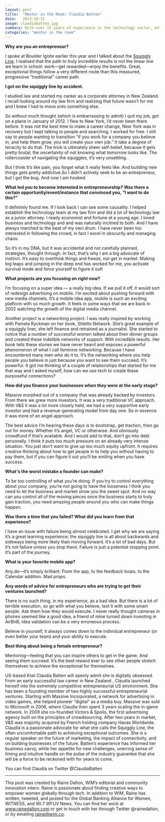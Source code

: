 ```yaml
---
layout: post
title:  "Mentor in the Room: Claudia Batten"
date:   2013-10-31
image: claudiabatten.jpg
summary: With over 15 years of experience in the technology sector, entrepreneur Claudia Batten dishes on entrepreneurship and the squiggly line.
categories: "mentor in the room"
---
```


**Why are you an entrepreneur?**



I spoke at Boulder Ignite earlier this year and I talked about the [Squiggly Line](https://www.youtube.com/watch?v=UQnOS_sMjv8). I realised that the path to truly incredible results is not the linear line we learn in school: work—get rewarded—enjoy the benefits. Great, exceptional things follow a very different route than this measured, progressive “traditional” career path.



**I got on the squiggly line by accident.**


I studied law and started my career as a corporate attorney in New Zealand. I recall looking around my law firm and realizing that future wasn’t for me and I knew I had to move onto something else.


So without much thought (which is embarrassing to admit)  I quit my job, got on a plane in January of 2012. I flew to New York, I’d never been there before. It was not the best time to make a career change, New York was in recovery but I kept talking to people and searching. I worked for free. I still say to people wanting to transition “if you work for a company you believe in, and help them grow, you will create your own job.” It take a degree of tenacity to do that. The trick is ultimately sheer self-belief, because it gets pretty brutal; the uncertainty of not knowing what tomorrow looks like. The rollercoaster of navigating the squiggles, it’s very unsettling.


But I think It’s like pain, you forget what it really feels like. And building new things gets pretty addictive.So I didn’t actively seek to be an entrepreneur, but I got the bug. And now I am hooked.


**What led you to become interested in entrepreneurship? Was there a certain opportunity/event/instance that convinced you, “I want to do this?”**



It definitely found me. If I look back I can see some causality. I helped establish the technology team at my law firm and did a lot of technology law as a junior attorney. I ready economist and fortune at a young age. I loved business and technology and and was naturally inclined to both. And I have always marched to the beat of my own drum. I have never been too interested in following the crowd, in fact I excel in obscurity and managing chaos.



So it’s in my DNA, but it was accidental and not carefully planned, strategies, thought through. In fact, that’s why I am a big advocate of instinct. It’s easy to overthink things and freeze, not get in market. Making big leaps and jumping in the deep end has worked for me, you activate survival mode and force yourself to figure it out!



**What projects are you focusing on right now?**



I’m focusing on a super idea — a really big idea. If we pull it off, it would sort of redesign advertising on mobile. I’m excited about pushing forward with new media channels. It’s a mobile idea app, mobile is such an exciting platform with so much growth. It feels in some ways that we are back in 2002 watching the growth of the digital media channel.



Another project is a networking project. I was really inspired by working with Pamela Ryckman on her book, Stiletto Network.  She’s great example of a squiggly liner, she left finance and retrained as a journalist. She started to notice that a number of successful women talked about their dinner groups and created these indelible networks of support. With incredible results. Her book tells these stories we have never heard and exposes a powerful phenomenon of what I call feminine networking. Because I have encountered many men who do it to. It’s the networking where you help people you believe in just because you want to see them succeed. It’s powerful. It got me thinking of a couple of relationships that started for me that way and I asked myself, how can we use tech to create these purposeful connections?



**How did you finance your businesses when they were at the early stage?**



Massive morphed out of a company that was already backed by investors. From there we grew more investors. It was a very traditional VC approach. With V&S it was a lot more closely held, we had a very supportive early investor and had a revenue-generating model from day one. So in essence it was more of an angel approach.



The best advice I’m hearing these days is to bootstrap, get traction, then go out for money. Whether it’s angel, VC or otherwise. And obviously crowdfund if that’s available. And I would add to that, don’t go into debt personally. I think it puts too much pressure on an already very intense situation. You just don’t want to give up too much equity upfront. It requires creative thinking about how to get people in to help you without having to pay them, but if you can figure it out you’ll be smiling when you have success.



**What's the worst mistake a founder can make?**



To be too controlling of what you’re doing. If you try to control everything about your company, you’re not going to have the looseness I think you need to let the business and market show you the sweet spot. And no way can you control all of the moving pieces once the business starts to truly gain traction, you need amazing people around you who can make things happen.



**Was there a time that you failed? What did you learn from that experience?**



I have an issue with failure being almost celebrated. I get why we are saying it’s a great learning experience; the squiggly line is all about backwards and sideways being more likely than moving forward. It’s a lot of bad days. But it’s not failure unless you stop there. Failure is just a potential stopping point. It’s part of the journey.



**What is your favorite mobile app?**



Any.do—it’s simply brilliant. From the app, to the feedback loops, to the Calendar addition. Mad props.



**Any words of advice for entrepreneurs who are trying to get their ventures launched?**



There is no such thing, in my experience, as a bad idea. But there is a lot of terrible execution, so go with what you believe, test it with some smart people. Ask them how they would execute. I never really thought cameras in phones seemed like a good idea, a friend of mine turned down investing in AirBnB; idea validation can be a very erroneous process.



Believe in yourself, it always comes down to the individual entrepreneur (or even better your team) and your ability to execute.



**Best thing about being a female entrepreneur?**



Mentoring—feeling that you can inspire others to get in the game. And seeing them succeed. It’s the best reward ever to see other people stretch themselves to achieve the exceptional for themselves.



US-based Kiwi Claudia Batten will openly admit she is digitally obsessed. From an early successful law career in New Zealand , Claudia launched herself into the extremely competitive entrepreneurial US environment. She has been a founding member of two highly successful entrepreneurial ventures. Starting with Massive Incorporated, a network for advertising in video games, she helped pioneer “digital” as a media buy. Massive was sold to Microsoft in 2006, where Claudia then spent 3 years scaling the in-game network. In 2009 she co-founded Victors & Spoils, the first advertising agency built on the principles of crowdsourcing. After two years in market, V&S was majority acquired by French holding company Havas Worldwide. Claudia is a passionate advocate for what she calls the Squiggly Line, the often uncomfortable path to achieving exceptional outcomes. She is a regular speaker on the future of marketing, the impact of connectivity, and on building businesses of the future. Batten’s experience has informed her business savvy, while her appetite for new challenges, unerring sense of timing and intuitive handle on the pulse of the industry guarantee that she will be a force to be reckoned with for years to come.

You can find Claudia on Twitter @ClaudiaBatten

________________________________________________________________________

This post was created by Raine Dalton, WIM’s editorial and community innovation intern. Raine is passionate about finding creative ways to empower women globally through tech. In addition to WIM, Raine has written, tweeted, and posted for the Global Banking Alliance for Women, WITNESS, and 90.7 WFUV News. You can find her work at www.rainedalton.com or get in touch with her through Twitter @rainedalton, or by emailing raine@wim.co.


